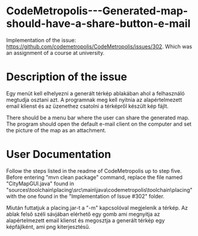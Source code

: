 # CodeMetropolis---Generated-map-should-have-a-share-button-e-mail
Implementation of the issue: https://github.com/codemetropolis/CodeMetropolis/issues/302. Which was an assignment of a course at university.

# Description of the issue
Egy menüt kell elhelyezni a generált térkép ablakában ahol a felhasználó megtudja osztani azt. A programnak meg kell nyitnia az alapértelmezett email klienst és az üzenethez csatolni a térképről készült kép fájlt.

There should be a menu bar where the user can share the generated map.
The program should open the default e-mail client on the computer and set the picture of the map as an attachment.

# User Documentation
Follow the steps listed in the readme of CodeMetropolis up to step five. Before entering "mvn clean package" command, replace the file named "CityMapGUI.java" found in "sources\toolchain\placing\src\main\java\codemetropolis\toolchain\placing" with the one found in the "Implementation of Issue #302" folder.

Miután futtatjuk a placing.jar-t a "-m" kapcsolóval megjelenik a térkép.
Az ablak felső széli sávjában elérhető egy gomb ami megnyitja az alapértelmezett email klienst és
megosztja a generált térkép egy képfájlként, ami png kiterjesztésű.
